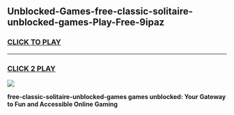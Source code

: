 
## Unblocked-Games-free-classic-solitaire-unblocked-games-Play-Free-9ipaz
<h3>
<a href="https://premium76.site?title=free-classic-solitaire-unblocked-games&ref=17A">CLICK TO PLAY</a></h3>
<hr>

<h3>
<a href="https://premium76.site?title=free-classic-solitaire-unblocked-games&ref=17A">CLICK 2 PLAY</a>
  
</h3>

<a href="https://premium76.site?title=free-classic-solitaire-unblocked-games&ref=17A"><img src="https://clearcache.store/games.png"></a>


**free-classic-solitaire-unblocked-games games unblocked: Your Gateway to Fun and Accessible Online Gaming**
